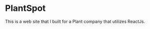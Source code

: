 <h1>PlantSpot</h1>


<p>This is a web site that I built for a Plant company that utilizes ReactJs.</p>

